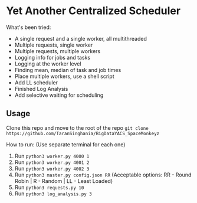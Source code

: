 # Yet Another Centralized Scheduler

What's been tried:
* A single request and a single worker, all multithreaded
* Multiple requests, single worker
* Multiple requests, multiple workers
* Logging info for jobs and tasks
* Logging at the worker level
* Finding mean, median of task and job times
* Place multiple workers, use a shell script
* Add LL scheduler
* Finished Log Analysis
* Add selective waiting for scheduling

## Usage
Clone this repo and move to the root of the repo
`git clone https://github.com/TaranSinghania/BigDataYACS_SpaceMonkeyz`

How to run: (Use separate terminal for each one)
1. Run `python3 worker.py 4000 1`
2. Run `python3 worker.py 4001 2`
3. Run `python3 worker.py 4002 3`
4. Run `python3 master.py config.json RR` (Acceptable options: RR - Round Robin | R - Random | LL - Least Loaded)
5. Run `python3 requests.py 10`
6. Run `python3 log_analysis.py 3`
